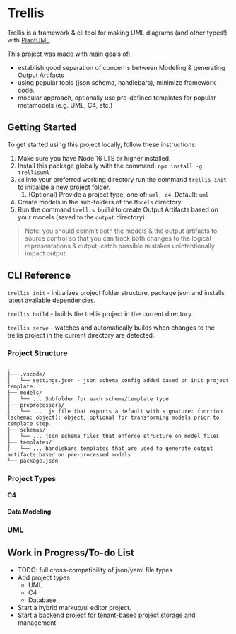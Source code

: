 # Trellis
Trellis is a framework & cli tool for making UML diagrams (and other types!) with [PlantUML](https://plantuml.com/). 

This project was made with main goals of: 
- establish good separation of concerns between Modeling & generating Output Artifacts
- using popular tools (json schema, handlebars), minimize framework code.
- modular approach, optionally use pre-defined templates for popular metamodels (e.g. UML, C4, etc.)

## Getting Started
To get started using this project locally, follow these instructions:

1. Make sure you have Node 16 LTS or higher installed.
2. Install this package globally with the command: `npm install -g trellisuml`
3. `cd` into your preferred working directory run the command `trellis init` to initialize a new project folder.
   1. (Optional) Provide a project type, one of: `uml, c4`. Default: `uml`
4. Create models in the sub-folders of the `Models` directory.
5. Run the command `trellis build` to create Output Artifacts based on your models (saved to the `output` directory).

> Note: you should commit both the models & the output artifacts to source control so that you can track both changes to the logical representations & output, catch possible mistakes unintentionally impact output.

## CLI Reference
`trellis init` - initializes project folder structure, package.json and installs latest available dependencies.

`trellis build` - builds the trellis project in the current directory.

`trellis serve` - watches and automatically builds when changes to the trellis project in the current directory are detected.

### Project Structure

```
.
├── .vscode/
│   └── settings.json - json schema config added based on init project template.
├── models/
│   └── ... Subfolder for each schema/template type
├── preprocessors/
│   └── ... .js file that exports a default with signature: function (schema: object): object, optional for transforming models prior to template step.
├── schemas/
│   └── ... json schema files that enforce structure on model files
├── templates/
│   └── ... handlebars templates that are used to generate output artifacts based on pre-processed models
└── package.json
```

### Project Types

#### C4

#### Data Modeling

### UML

## Work in Progress/To-do List
- TODO: full cross-compatibility of json/yaml file types
- Add project types
  - UML
  - C4
  - Database
- Start a hybrid markup/ui editor project.
- Start a backend project for tenant-based project storage and management